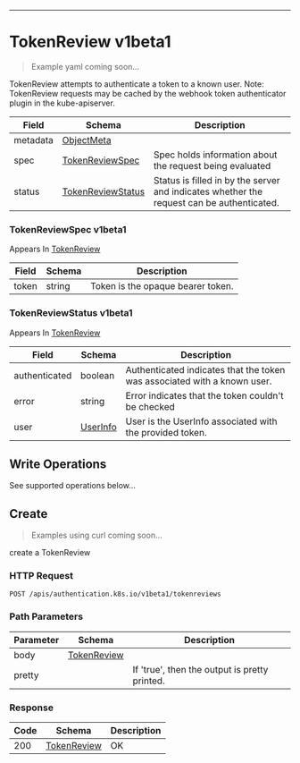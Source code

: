 

-----------

# TokenReview v1beta1






> Example yaml coming soon...


TokenReview attempts to authenticate a token to a known user. Note: TokenReview requests may be cached by the webhook token authenticator plugin in the kube-apiserver.



Field        | Schema     | Description
------------ | ---------- | -----------
metadata | [ObjectMeta](#objectmeta-v1) | 
spec | [TokenReviewSpec](#tokenreviewspec-v1beta1) | Spec holds information about the request being evaluated
status | [TokenReviewStatus](#tokenreviewstatus-v1beta1) | Status is filled in by the server and indicates whether the request can be authenticated.


### TokenReviewSpec v1beta1

<aside class="notice">
Appears In <a href="#tokenreview-v1beta1">TokenReview</a> </aside>

Field        | Schema     | Description
------------ | ---------- | -----------
token | string | Token is the opaque bearer token.

### TokenReviewStatus v1beta1

<aside class="notice">
Appears In <a href="#tokenreview-v1beta1">TokenReview</a> </aside>

Field        | Schema     | Description
------------ | ---------- | -----------
authenticated | boolean | Authenticated indicates that the token was associated with a known user.
error | string | Error indicates that the token couldn't be checked
user | [UserInfo](#userinfo-v1beta1) | User is the UserInfo associated with the provided token.




## <strong>Write Operations</strong>

See supported operations below...

## Create

> Examples using curl coming soon...

create a TokenReview

### HTTP Request

`POST /apis/authentication.k8s.io/v1beta1/tokenreviews`

### Path Parameters

Parameter    | Schema     | Description
------------ | ---------- | -----------
body | [TokenReview](#tokenreview-v1beta1) | 
pretty |  | If 'true', then the output is pretty printed.


### Response

Code         | Schema     | Description
------------ | ---------- | -----------
200 | [TokenReview](#tokenreview-v1beta1) | OK




